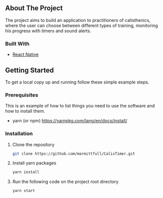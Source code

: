 <!-- ABOUT THE PROJECT -->
## About The Project

The project aims to build an application to practitioners of calisthenics, where the user can choose between different types of training, monitoring his progress with timers and sound alerts.
### Built With

* [React Native](https://reactnative.dev/)


<!-- GETTING STARTED -->
## Getting Started

To get a local copy up and running follow these simple example steps.

### Prerequisites

This is an example of how to list things you need to use the software and how to install them.
* yarn (or npm)
  https://yarnpkg.com/lang/en/docs/install/

### Installation

1. Clone the repository
   ```sh
   git clone https://github.com/marmittfull/CalisTimer.git
   ```
2. Install yarn packages
   ```sh
   yarn install
   ```
3. Run the following code on the project root directory
   ```sh
   yarn start
   ```
